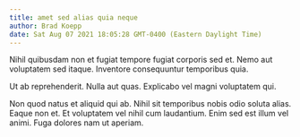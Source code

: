 ```yaml
---
title: amet sed alias quia neque
author: Brad Koepp
date: Sat Aug 07 2021 18:05:28 GMT-0400 (Eastern Daylight Time)
---
```

Nihil quibusdam non et fugiat tempore fugiat corporis sed et. Nemo aut voluptatem sed itaque. Inventore consequuntur temporibus quia.

 Ut ab reprehenderit. Nulla aut quas. Explicabo vel magni voluptatem qui.

 Non quod natus et aliquid qui ab. Nihil sit temporibus nobis odio soluta alias. Eaque non et. Et voluptatem vel nihil cum laudantium. Enim sed est illum vel animi. Fuga dolores nam ut aperiam.